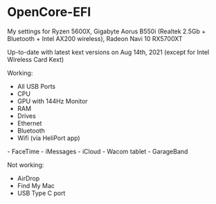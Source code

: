 # OpenCore-EFI
My settings for Ryzen 5600X, Gigabyte Aorus B550i (Realtek 2.5Gb + Bluetooth + Intel AX200 wireless), Radeon Navi 10 RX5700XT

Up-to-date with latest kext versions on Aug 14th, 2021 (except for Intel Wireless Card Kext)

Working:
<Hardware>
- All USB Ports
- CPU
- GPU with 144Hz Monitor
- RAM
- Drives
- Ethernet
- Bluetooth
- Wifi (via HeliPort app)
<Software>
- FaceTime
- iMessages
- iCloud
- Wacom tablet
- GarageBand

Not working:
- AirDrop
- Find My Mac
- USB Type C port
